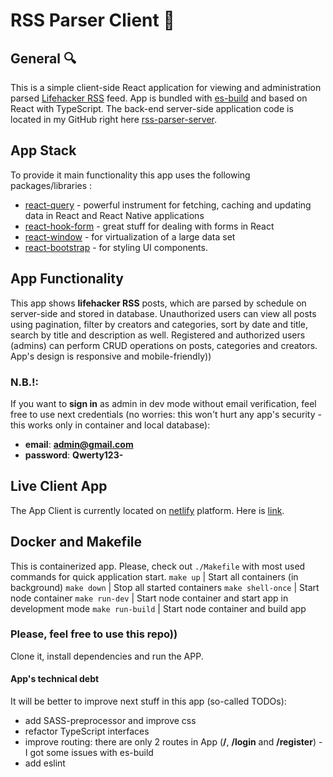 # RSS Parser Client 📰

## General 🔍

This is a simple client-side React application for viewing and administration parsed [Lifehacker RSS](https://lifehacker.com/rss) feed. App is bundled with [es-build](https://github.com/evanw/esbuild) and based on React with TypeScript. The back-end server-side application code is located in my GitHub right here [rss-parser-server](https://github.com/HennadiiMariiev/rss-parser-server).

## App Stack

To provide it main functionality this app uses the following packages/libraries :

- [react-query](https://react-query-v3.tanstack.com/) - powerful instrument for fetching, caching and updating data in React and React Native applications
- [react-hook-form](https://www.react-hook-form.com/) - great stuff for dealing with forms in React
- [react-window](http://react-window.now.sh/) - for virtualization of a large data set
- [react-bootstrap](https://react-bootstrap.github.io/) - for styling UI components.

## App Functionality

This app shows **lifehacker RSS** posts, which are parsed by schedule on server-side and stored in database. Unauthorized users can view all posts using pagination, filter by creators and categories, sort by date and title, search by title and description as well. Registered and authorized users (admins) can perform CRUD operations on posts, categories and creators. App's design is responsive and mobile-friendly))

### N.B.!:

If you want to **sign in** as admin in dev mode without email verification, feel free to use next credentials (no worries: this won't hurt any app's security - this works only in container and local database):

- **email**: **admin@gmail.com**
- **password**: **Qwerty123-**

## Live Client App

The App Client is currently located on [netlify](https://www.netlify.com/) platform. Here is [link](https://rss-parser-client.netlify.app/).

## Docker and Makefile

This is containerized app. Please, check out `./Makefile` with most used commands for quick application start.
`make up` | Start all containers (in background)
`make down` | Stop all started containers
`make shell-once` | Start node container
`make run-dev` | Start node container and start app in development mode
`make run-build` | Start node container and build app

### Please, feel free to use this repo))

Clone it, install dependencies and run the APP.

#### App's technical debt

It will be better to improve next stuff in this app (so-called TODOs):

- add SASS-preprocessor and improve css
- refactor TypeScript interfaces
- improve routing: there are only 2 routes in App (**/**, **/login** and **/register**) - I got some issues with es-build
- add eslint

